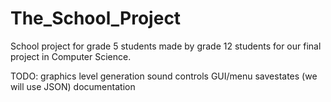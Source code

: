 The_School_Project
==================

School project for grade 5 students made by grade 12 students for our final project in Computer Science.

TODO:
graphics
level generation
sound
controls
GUI/menu
savestates (we will use JSON)
documentation
